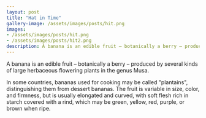 ```yaml
---
layout: post
title: "Hat in Time"
gallery-image: /assets/images/posts/hit.png
images: 
- /assets/images/posts/hit.png
- /assets/images/posts/hit2.png
description: A banana is an edible fruit – botanically a berry – produced by several kinds of large herbaceous flowering plants in the genus Musa.
---
```


A banana is an edible fruit – botanically a berry – produced by several kinds
of large herbaceous flowering plants in the genus Musa.

In some countries, bananas used for cooking may be called "plantains",
distinguishing them from dessert bananas. The fruit is variable in size, color,
and firmness, but is usually elongated and curved, with soft flesh rich in
starch covered with a rind, which may be green, yellow, red, purple, or brown
when ripe.
